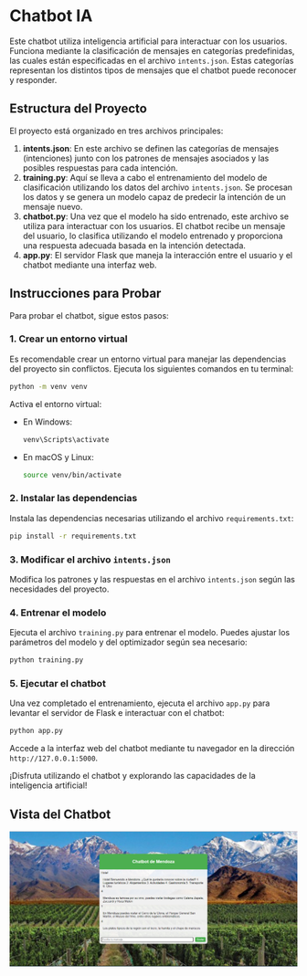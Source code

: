 # Chatbot IA

Este chatbot utiliza inteligencia artificial para interactuar con los usuarios. Funciona mediante la clasificación de mensajes en categorías predefinidas, las cuales están especificadas en el archivo `intents.json`. Estas categorías representan los distintos tipos de mensajes que el chatbot puede reconocer y responder.

## Estructura del Proyecto

El proyecto está organizado en tres archivos principales:

1. **intents.json**: En este archivo se definen las categorías de mensajes (intenciones) junto con los patrones de mensajes asociados y las posibles respuestas para cada intención.
2. **training.py**: Aquí se lleva a cabo el entrenamiento del modelo de clasificación utilizando los datos del archivo `intents.json`. Se procesan los datos y se genera un modelo capaz de predecir la intención de un mensaje nuevo.
3. **chatbot.py**: Una vez que el modelo ha sido entrenado, este archivo se utiliza para interactuar con los usuarios. El chatbot recibe un mensaje del usuario, lo clasifica utilizando el modelo entrenado y proporciona una respuesta adecuada basada en la intención detectada.
4. **app.py**: El servidor Flask que maneja la interacción entre el usuario y el chatbot mediante una interfaz web.

## Instrucciones para Probar

Para probar el chatbot, sigue estos pasos:

### 1. Crear un entorno virtual

Es recomendable crear un entorno virtual para manejar las dependencias del proyecto sin conflictos. Ejecuta los siguientes comandos en tu terminal:

```bash
python -m venv venv
```

Activa el entorno virtual:
- En Windows:
  ```bash
  venv\Scripts\activate
  ```
- En macOS y Linux:
  ```bash
  source venv/bin/activate
  ```

### 2. Instalar las dependencias

Instala las dependencias necesarias utilizando el archivo `requirements.txt`:

```bash
pip install -r requirements.txt
```

### 3. Modificar el archivo `intents.json`

Modifica los patrones y las respuestas en el archivo `intents.json` según las necesidades del proyecto.

### 4. Entrenar el modelo

Ejecuta el archivo `training.py` para entrenar el modelo. Puedes ajustar los parámetros del modelo y del optimizador según sea necesario:

```bash
python training.py
```

### 5. Ejecutar el chatbot

Una vez completado el entrenamiento, ejecuta el archivo `app.py` para levantar el servidor de Flask e interactuar con el chatbot:

```bash
python app.py
```

Accede a la interfaz web del chatbot mediante tu navegador en la dirección `http://127.0.0.1:5000`.

¡Disfruta utilizando el chatbot y explorando las capacidades de la inteligencia artificial!

## Vista del Chatbot

![Vista del Chatbot](static/img/chatbot.png)


